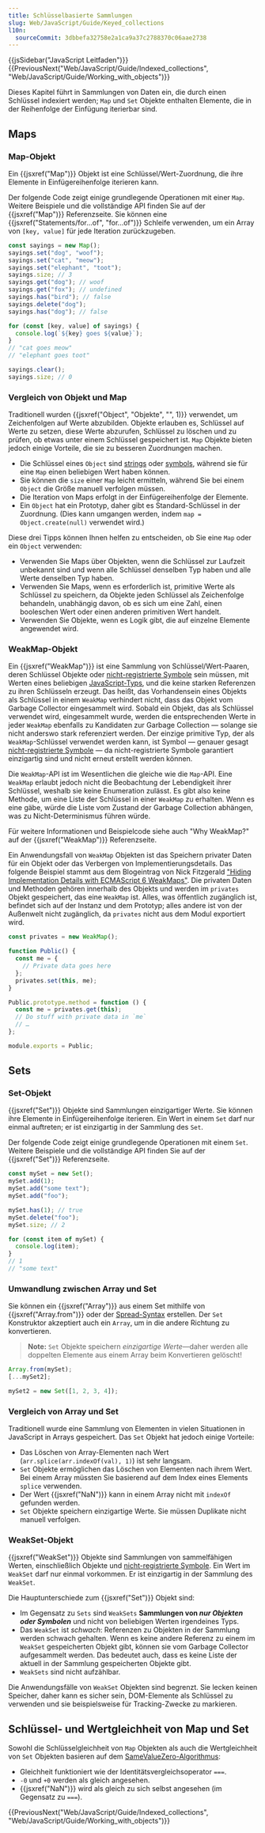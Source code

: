 ```yaml
---
title: Schlüsselbasierte Sammlungen
slug: Web/JavaScript/Guide/Keyed_collections
l10n:
  sourceCommit: 3dbbefa32758e2a1ca9a37c2788370c06aae2738
---
```


{{jsSidebar("JavaScript Leitfaden")}} {{PreviousNext("Web/JavaScript/Guide/Indexed_collections", "Web/JavaScript/Guide/Working_with_objects")}}

Dieses Kapitel führt in Sammlungen von Daten ein, die durch einen Schlüssel indexiert werden; `Map` und `Set` Objekte enthalten Elemente, die in der Reihenfolge der Einfügung iterierbar sind.

## Maps

### Map-Objekt

Ein {{jsxref("Map")}} Objekt ist eine Schlüssel/Wert-Zuordnung, die ihre Elemente in Einfügereihenfolge iterieren kann.

Der folgende Code zeigt einige grundlegende Operationen mit einer `Map`. Weitere Beispiele und die vollständige API finden Sie auf der {{jsxref("Map")}} Referenzseite. Sie können eine {{jsxref("Statements/for...of", "for...of")}} Schleife verwenden, um ein Array von `[key, value]` für jede Iteration zurückzugeben.

```js
const sayings = new Map();
sayings.set("dog", "woof");
sayings.set("cat", "meow");
sayings.set("elephant", "toot");
sayings.size; // 3
sayings.get("dog"); // woof
sayings.get("fox"); // undefined
sayings.has("bird"); // false
sayings.delete("dog");
sayings.has("dog"); // false

for (const [key, value] of sayings) {
  console.log(`${key} goes ${value}`);
}
// "cat goes meow"
// "elephant goes toot"

sayings.clear();
sayings.size; // 0
```

### Vergleich von Objekt und Map

Traditionell wurden {{jsxref("Object", "Objekte", "", 1)}} verwendet, um Zeichenfolgen auf Werte abzubilden. Objekte erlauben es, Schlüssel auf Werte zu setzen, diese Werte abzurufen, Schlüssel zu löschen und zu prüfen, ob etwas unter einem Schlüssel gespeichert ist. `Map` Objekte bieten jedoch einige Vorteile, die sie zu besseren Zuordnungen machen.

- Die Schlüssel eines `Object` sind [strings](/de/docs/Web/JavaScript/Reference/Global_Objects/String) oder [symbols](/de/docs/Web/JavaScript/Reference/Global_Objects/Symbol), während sie für eine `Map` einen beliebigen Wert haben können.
- Sie können die `size` einer `Map` leicht ermitteln, während Sie bei einem `Object` die Größe manuell verfolgen müssen.
- Die Iteration von Maps erfolgt in der Einfügereihenfolge der Elemente.
- Ein `Object` hat ein Prototyp, daher gibt es Standard-Schlüssel in der Zuordnung. (Dies kann umgangen werden, indem `map = Object.create(null)` verwendet wird.)

Diese drei Tipps können Ihnen helfen zu entscheiden, ob Sie eine `Map` oder ein `Object` verwenden:

- Verwenden Sie Maps über Objekten, wenn die Schlüssel zur Laufzeit unbekannt sind und wenn alle Schlüssel denselben Typ haben und alle Werte denselben Typ haben.
- Verwenden Sie Maps, wenn es erforderlich ist, primitive Werte als Schlüssel zu speichern, da Objekte jeden Schlüssel als Zeichenfolge behandeln, unabhängig davon, ob es sich um eine Zahl, einen booleschen Wert oder einen anderen primitiven Wert handelt.
- Verwenden Sie Objekte, wenn es Logik gibt, die auf einzelne Elemente angewendet wird.

### WeakMap-Objekt

Ein {{jsxref("WeakMap")}} ist eine Sammlung von Schlüssel/Wert-Paaren, deren Schlüssel Objekte oder [nicht-registrierte Symbole](/de/docs/Web/JavaScript/Reference/Global_Objects/Symbol#shared_symbols_in_the_global_symbol_registry) sein müssen, mit Werten eines beliebigen [JavaScript-Typs](/de/docs/Web/JavaScript/Guide/Data_structures), und die keine starken Referenzen zu ihren Schlüsseln erzeugt. Das heißt, das Vorhandensein eines Objekts als Schlüssel in einem `WeakMap` verhindert nicht, dass das Objekt vom Garbage Collector eingesammelt wird. Sobald ein Objekt, das als Schlüssel verwendet wird, eingesammelt wurde, werden die entsprechenden Werte in jeder `WeakMap` ebenfalls zu Kandidaten zur Garbage Collection — solange sie nicht anderswo stark referenziert werden. Der einzige primitive Typ, der als `WeakMap`-Schlüssel verwendet werden kann, ist Symbol — genauer gesagt [nicht-registrierte Symbole](/de/docs/Web/JavaScript/Reference/Global_Objects/Symbol#shared_symbols_in_the_global_symbol_registry) — da nicht-registrierte Symbole garantiert einzigartig sind und nicht erneut erstellt werden können.

Die `WeakMap`-API ist im Wesentlichen die gleiche wie die `Map`-API. Eine `WeakMap` erlaubt jedoch nicht die Beobachtung der Lebendigkeit ihrer Schlüssel, weshalb sie keine Enumeration zulässt. Es gibt also keine Methode, um eine Liste der Schlüssel in einer `WeakMap` zu erhalten. Wenn es eine gäbe, würde die Liste vom Zustand der Garbage Collection abhängen, was zu Nicht-Determinismus führen würde.

Für weitere Informationen und Beispielcode siehe auch "Why WeakMap?" auf der {{jsxref("WeakMap")}} Referenzseite.

Ein Anwendungsfall von `WeakMap` Objekten ist das Speichern privater Daten für ein Objekt oder das Verbergen von Implementierungsdetails. Das folgende Beispiel stammt aus dem Blogeintrag von Nick Fitzgerald ["Hiding Implementation Details with ECMAScript 6 WeakMaps"](https://fitzgen.com/2014/01/13/hiding-implementation-details-with-e6-weakmaps.html). Die privaten Daten und Methoden gehören innerhalb des Objekts und werden im `privates` Objekt gespeichert, das eine `WeakMap` ist. Alles, was öffentlich zugänglich ist, befindet sich auf der Instanz und dem Prototyp; alles andere ist von der Außenwelt nicht zugänglich, da `privates` nicht aus dem Modul exportiert wird.

```js
const privates = new WeakMap();

function Public() {
  const me = {
    // Private data goes here
  };
  privates.set(this, me);
}

Public.prototype.method = function () {
  const me = privates.get(this);
  // Do stuff with private data in `me`
  // …
};

module.exports = Public;
```

## Sets

### Set-Objekt

{{jsxref("Set")}} Objekte sind Sammlungen einzigartiger Werte. Sie können ihre Elemente in Einfügereihenfolge iterieren. Ein Wert in einem `Set` darf nur einmal auftreten; er ist einzigartig in der Sammlung des `Set`.

Der folgende Code zeigt einige grundlegende Operationen mit einem `Set`. Weitere Beispiele und die vollständige API finden Sie auf der {{jsxref("Set")}} Referenzseite.

```js
const mySet = new Set();
mySet.add(1);
mySet.add("some text");
mySet.add("foo");

mySet.has(1); // true
mySet.delete("foo");
mySet.size; // 2

for (const item of mySet) {
  console.log(item);
}
// 1
// "some text"
```

### Umwandlung zwischen Array und Set

Sie können ein {{jsxref("Array")}} aus einem Set mithilfe von {{jsxref("Array.from")}} oder der [Spread-Syntax](/de/docs/Web/JavaScript/Reference/Operators/Spread_syntax) erstellen. Der `Set` Konstruktor akzeptiert auch ein `Array`, um in die andere Richtung zu konvertieren.

> **Note:** `Set` Objekte speichern _einzigartige Werte_—daher werden alle doppelten Elemente aus einem Array beim Konvertieren gelöscht!

```js
Array.from(mySet);
[...mySet2];

mySet2 = new Set([1, 2, 3, 4]);
```

### Vergleich von Array und Set

Traditionell wurde eine Sammlung von Elementen in vielen Situationen in JavaScript in Arrays gespeichert. Das `Set` Objekt hat jedoch einige Vorteile:

- Das Löschen von Array-Elementen nach Wert (`arr.splice(arr.indexOf(val), 1)`) ist sehr langsam.
- `Set` Objekte ermöglichen das Löschen von Elementen nach ihrem Wert. Bei einem Array müssten Sie basierend auf dem Index eines Elements `splice` verwenden.
- Der Wert {{jsxref("NaN")}} kann in einem Array nicht mit `indexOf` gefunden werden.
- `Set` Objekte speichern einzigartige Werte. Sie müssen Duplikate nicht manuell verfolgen.

### WeakSet-Objekt

{{jsxref("WeakSet")}} Objekte sind Sammlungen von sammelfähigen Werten, einschließlich Objekte und [nicht-registrierte Symbole](/de/docs/Web/JavaScript/Reference/Global_Objects/Symbol#shared_symbols_in_the_global_symbol_registry). Ein Wert im `WeakSet` darf nur einmal vorkommen. Er ist einzigartig in der Sammlung des `WeakSet`.

Die Hauptunterschiede zum {{jsxref("Set")}} Objekt sind:

- Im Gegensatz zu `Sets` sind `WeakSets` **Sammlungen von _nur Objekten oder Symbolen_** und nicht von beliebigen Werten irgendeines Typs.
- Das `WeakSet` ist _schwach_: Referenzen zu Objekten in der Sammlung werden schwach gehalten. Wenn es keine andere Referenz zu einem im `WeakSet` gespeicherten Objekt gibt, können sie vom Garbage Collector aufgesammelt werden. Das bedeutet auch, dass es keine Liste der aktuell in der Sammlung gespeicherten Objekte gibt.
- `WeakSets` sind nicht aufzählbar.

Die Anwendungsfälle von `WeakSet` Objekten sind begrenzt. Sie lecken keinen Speicher, daher kann es sicher sein, DOM-Elemente als Schlüssel zu verwenden und sie beispielsweise für Tracking-Zwecke zu markieren.

## Schlüssel- und Wertgleichheit von Map und Set

Sowohl die Schlüsselgleichheit von `Map` Objekten als auch die Wertgleichheit von `Set` Objekten basieren auf dem [SameValueZero-Algorithmus](/de/docs/Web/JavaScript/Guide/Equality_comparisons_and_sameness#same-value-zero_equality):

- Gleichheit funktioniert wie der Identitätsvergleichsoperator `===`.
- `-0` und `+0` werden als gleich angesehen.
- {{jsxref("NaN")}} wird als gleich zu sich selbst angesehen (im Gegensatz zu `===`).

{{PreviousNext("Web/JavaScript/Guide/Indexed_collections", "Web/JavaScript/Guide/Working_with_objects")}}
